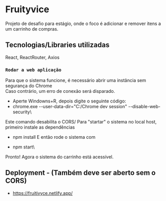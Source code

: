 # Fruityvice

Projeto de desafio para estágio, onde o foco é adicionar e remover itens a um carrinho de compras.

## Tecnologias/Libraries utilizadas

React, ReactRouter, Axios

### `Rodar a web aplicação`

Para que o sistema funcione, é necessário abrir uma instância sem segurança do Chrome\
Caso contrário, um erro de conexão será disparado.

- Aperte Windowns+R, depois digite o seguinte código:
- chrome.exe --user-data-dir="C:/Chrome dev session" --disable-web-security\

Este comando desabilita o CORS/
Para "startar" o sistema no local host, primeiro instale as dependências

- npm install
  E então rode o sistema com

- npm start\

Pronto! Agora o sistema do carrinho está acessível.

## Deployment - (Também deve ser aberto sem o CORS)

- https://fruitivyce.netlify.app/
